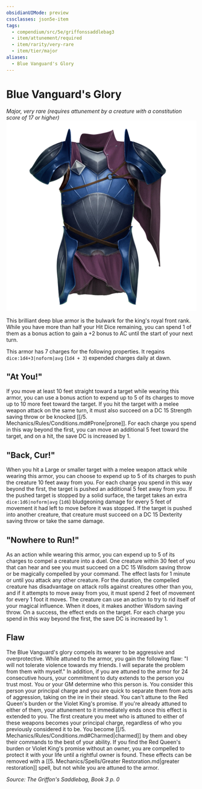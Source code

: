 ```yaml
---
obsidianUIMode: preview
cssclasses: json5e-item
tags:
  - compendium/src/5e/griffonssaddlebag3
  - item/attunement/required
  - item/rarity/very-rare
  - item/tier/major
aliases:
  - Blue Vanguard's Glory
---
```

# Blue Vanguard's Glory
*Major, very rare (requires attunement by a creature with a constitution score of 17 or higher)*  
![](https://raw.githubusercontent.com/TheGiddyLimit/homebrew-img/main/img/GriffonsSaddlebag3/Blue-Vanguards-Glory.webp#right)  


This brilliant deep blue armor is the bulwark for the king's royal front rank. While you have more than half your Hit Dice remaining, you can spend 1 of them as a bonus action to gain a +2 bonus to AC until the start of your next turn.

This armor has 7 charges for the following properties. It regains `dice:1d4+3|noform|avg` (`1d4 + 3`) expended charges daily at dawn.

## "At You!"

If you move at least 10 feet straight toward a target while wearing this armor, you can use a bonus action to expend up to 5 of its charges to move up to 10 more feet toward the target. If you hit the target with a melee weapon attack on the same turn, it must also succeed on a DC 15 Strength saving throw or be knocked [[/5. Mechanics/Rules/Conditions.md#Prone\|prone]]. For each charge you spend in this way beyond the first, you can move an additional 5 feet toward the target, and on a hit, the save DC is increased by 1.

## "Back, Cur!"

When you hit a Large or smaller target with a melee weapon attack while wearing this armor, you can choose to expend up to 5 of its charges to push the creature 10 feet away from you. For each charge you spend in this way beyond the first, the target is pushed an additional 5 feet away from you. If the pushed target is stopped by a solid surface, the target takes an extra `dice:1d6|noform|avg` (`1d6`) bludgeoning damage for every 5 feet of movement it had left to move before it was stopped. If the target is pushed into another creature, that creature must succeed on a DC 15 Dexterity saving throw or take the same damage.

## "Nowhere to Run!"

As an action while wearing this armor, you can expend up to 5 of its charges to compel a creature into a duel. One creature within 30 feet of you that can hear and see you must succeed on a DC 15 Wisdom saving throw or be magically compelled by your command. The effect lasts for 1 minute or until you attack any other creature. For the duration, the compelled creature has disadvantage on attack rolls against creatures other than you, and if it attempts to move away from you, it must spend 2 feet of movement for every 1 foot it moves. The creature can use an action to try to rid itself of your magical influence. When it does, it makes another Wisdom saving throw. On a success, the effect ends on the target. For each charge you spend in this way beyond the first, the save DC is increased by 1.

## Flaw

The Blue Vanguard's glory compels its wearer to be aggressive and overprotective. While attuned to the armor, you gain the following flaw: "I will not tolerate violence towards my friends. I will separate the problem from them with myself." In addition, if you are attuned to the armor for 24 consecutive hours, your commitment to duty extends to the person you trust most. You or your GM determine who this person is. You consider this person your principal charge and you are quick to separate them from acts of aggression, taking on the ire in their stead. You can't attune to the Red Queen's burden or the Violet King's promise. If you're already attuned to either of them, your attunement to it immediately ends once this effect is extended to you. The first creature you meet who is attuned to either of these weapons becomes your principal charge, regardless of who you previously considered it to be. You become [[/5. Mechanics/Rules/Conditions.md#Charmed\|charmed]] by them and obey their commands to the best of your ability. If you find the Red Queen's burden or Violet King's promise without an owner, you are compelled to protect it with your life until a rightful owner is found. These effects can be removed with a [[5. Mechanics/Spells/Greater Restoration.md\|greater restoration]] spell, but not while you are attuned to the armor.

*Source: The Griffon's Saddlebag, Book 3 p. 0*
